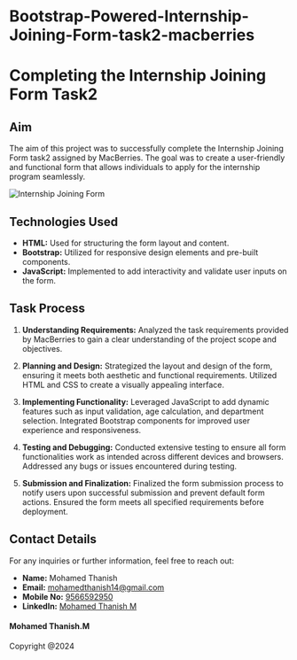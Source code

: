 # Bootstrap-Powered-Internship-Joining-Form-task2-macberries

# Completing the Internship Joining Form Task2 

## Aim

The aim of this project was to successfully complete the Internship Joining Form task2 assigned by MacBerries. The goal was to create a user-friendly and functional form that allows individuals to apply for the internship program seamlessly.

![Internship Joining Form](taskno02.gif)

## Technologies Used

- **HTML:** Used for structuring the form layout and content.
- **Bootstrap:** Utilized for responsive design elements and pre-built components.
- **JavaScript:** Implemented to add interactivity and validate user inputs on the form.
  
## Task Process

1. **Understanding Requirements:** Analyzed the task requirements provided by MacBerries to gain a clear understanding of the project scope and objectives.
  
2. **Planning and Design:** Strategized the layout and design of the form, ensuring it meets both aesthetic and functional requirements. Utilized HTML and CSS to create a visually appealing interface.

3. **Implementing Functionality:** Leveraged JavaScript to add dynamic features such as input validation, age calculation, and department selection. Integrated Bootstrap components for improved user experience and responsiveness.

4. **Testing and Debugging:** Conducted extensive testing to ensure all form functionalities work as intended across different devices and browsers. Addressed any bugs or issues encountered during testing.

5. **Submission and Finalization:** Finalized the form submission process to notify users upon successful submission and prevent default form actions. Ensured the form meets all specified requirements before deployment.

## Contact Details

For any inquiries or further information, feel free to reach out:

- **Name:** Mohamed Thanish
- **Email:** [mohamedthanish14@gmail.com](mailto:mohamedthanish14@gmail.com)
- **Mobile No:** [9566592950](tel:+919566592950)
- **LinkedIn:** [Mohamed Thanish M](https://www.linkedin.com/in/mohamed-thanish-m-b82053218/)

#### Mohamed Thanish.M
Copyright @2024

